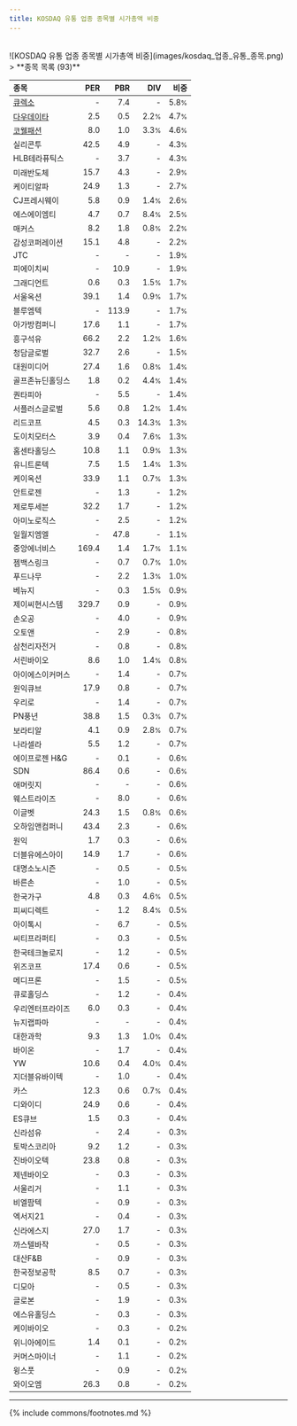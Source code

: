 ```yaml
---
title: KOSDAQ 유통 업종 종목별 시가총액 비중
---
```

<br>
![KOSDAQ 유통 업종 종목별 시가총액 비중](images/kosdaq_업종_유통_종목.png)
<br>
> **종목 목록 (93)**<a id="list"></a>

| **종목** | **PER** | **PBR** | **DIV** | **비중** |
| :------- | ------: | ------: | ------: | -------: |
| [큐렉소](/060280/) | - | 7.4 | - | 5.8<small>%</small> |
| [다우데이타](/032190/) | 2.5 | 0.5 | 2.2<small>%</small> | 4.7<small>%</small> |
| [코웰패션](/033290/) | 8.0 | 1.0 | 3.3<small>%</small> | 4.6<small>%</small> |
| 실리콘투 | 42.5 | 4.9 | - | 4.3<small>%</small> |
| HLB테라퓨틱스 | - | 3.7 | - | 4.3<small>%</small> |
| 미래반도체 | 15.7 | 4.3 | - | 2.9<small>%</small> |
| 케이티알파 | 24.9 | 1.3 | - | 2.7<small>%</small> |
| CJ프레시웨이 | 5.8 | 0.9 | 1.4<small>%</small> | 2.6<small>%</small> |
| 에스에이엠티 | 4.7 | 0.7 | 8.4<small>%</small> | 2.5<small>%</small> |
| 매커스 | 8.2 | 1.8 | 0.8<small>%</small> | 2.2<small>%</small> |
| 감성코퍼레이션 | 15.1 | 4.8 | - | 2.2<small>%</small> |
| JTC | - | - | - | 1.9<small>%</small> |
| 피에이치씨 | - | 10.9 | - | 1.9<small>%</small> |
| 그래디언트 | 0.6 | 0.3 | 1.5<small>%</small> | 1.7<small>%</small> |
| 서울옥션 | 39.1 | 1.4 | 0.9<small>%</small> | 1.7<small>%</small> |
| 블루엠텍 | - | 113.9 | - | 1.7<small>%</small> |
| 아가방컴퍼니 | 17.6 | 1.1 | - | 1.7<small>%</small> |
| 흥구석유 | 66.2 | 2.2 | 1.2<small>%</small> | 1.6<small>%</small> |
| 청담글로벌 | 32.7 | 2.6 | - | 1.5<small>%</small> |
| 대원미디어 | 27.4 | 1.6 | 0.8<small>%</small> | 1.4<small>%</small> |
| 골프존뉴딘홀딩스 | 1.8 | 0.2 | 4.4<small>%</small> | 1.4<small>%</small> |
| 퀀타피아 | - | 5.5 | - | 1.4<small>%</small> |
| 서플러스글로벌 | 5.6 | 0.8 | 1.2<small>%</small> | 1.4<small>%</small> |
| 리드코프 | 4.5 | 0.3 | 14.3<small>%</small> | 1.3<small>%</small> |
| 도이치모터스 | 3.9 | 0.4 | 7.6<small>%</small> | 1.3<small>%</small> |
| 홈센타홀딩스 | 10.8 | 1.1 | 0.9<small>%</small> | 1.3<small>%</small> |
| 유니트론텍 | 7.5 | 1.5 | 1.4<small>%</small> | 1.3<small>%</small> |
| 케이옥션 | 33.9 | 1.1 | 0.7<small>%</small> | 1.3<small>%</small> |
| 안트로젠 | - | 1.3 | - | 1.2<small>%</small> |
| 제로투세븐 | 32.2 | 1.7 | - | 1.2<small>%</small> |
| 아미노로직스 | - | 2.5 | - | 1.2<small>%</small> |
| 일월지엠엘 | - | 47.8 | - | 1.1<small>%</small> |
| 중앙에너비스 | 169.4 | 1.4 | 1.7<small>%</small> | 1.1<small>%</small> |
| 젬백스링크 | - | 0.7 | 0.7<small>%</small> | 1.0<small>%</small> |
| 푸드나무 | - | 2.2 | 1.3<small>%</small> | 1.0<small>%</small> |
| 베뉴지 | - | 0.3 | 1.5<small>%</small> | 0.9<small>%</small> |
| 제이씨현시스템 | 329.7 | 0.9 | - | 0.9<small>%</small> |
| 손오공 | - | 4.0 | - | 0.9<small>%</small> |
| 오토앤 | - | 2.9 | - | 0.8<small>%</small> |
| 삼천리자전거 | - | 0.8 | - | 0.8<small>%</small> |
| 서린바이오 | 8.6 | 1.0 | 1.4<small>%</small> | 0.8<small>%</small> |
| 아이에스이커머스 | - | 1.4 | - | 0.7<small>%</small> |
| 원익큐브 | 17.9 | 0.8 | - | 0.7<small>%</small> |
| 우리로 | - | 1.4 | - | 0.7<small>%</small> |
| PN풍년 | 38.8 | 1.5 | 0.3<small>%</small> | 0.7<small>%</small> |
| 보라티알 | 4.1 | 0.9 | 2.8<small>%</small> | 0.7<small>%</small> |
| 나라셀라 | 5.5 | 1.2 | - | 0.7<small>%</small> |
| 에이프로젠 H&G | - | 0.1 | - | 0.6<small>%</small> |
| SDN | 86.4 | 0.6 | - | 0.6<small>%</small> |
| 애머릿지 | - | - | - | 0.6<small>%</small> |
| 웨스트라이즈 | - | 8.0 | - | 0.6<small>%</small> |
| 이글벳 | 24.3 | 1.5 | 0.8<small>%</small> | 0.6<small>%</small> |
| 오하임앤컴퍼니 | 43.4 | 2.3 | - | 0.6<small>%</small> |
| 원익 | 1.7 | 0.3 | - | 0.6<small>%</small> |
| 더블유에스아이 | 14.9 | 1.7 | - | 0.6<small>%</small> |
| 대명소노시즌 | - | 0.5 | - | 0.5<small>%</small> |
| 바른손 | - | 1.0 | - | 0.5<small>%</small> |
| 한국가구 | 4.8 | 0.3 | 4.6<small>%</small> | 0.5<small>%</small> |
| 피씨디렉트 | - | 1.2 | 8.4<small>%</small> | 0.5<small>%</small> |
| 아이톡시 | - | 6.7 | - | 0.5<small>%</small> |
| 씨티프라퍼티 | - | 0.3 | - | 0.5<small>%</small> |
| 한국테크놀로지 | - | 1.2 | - | 0.5<small>%</small> |
| 위즈코프 | 17.4 | 0.6 | - | 0.5<small>%</small> |
| 메디프론 | - | 1.5 | - | 0.5<small>%</small> |
| 큐로홀딩스 | - | 1.2 | - | 0.4<small>%</small> |
| 우리엔터프라이즈 | 6.0 | 0.3 | - | 0.4<small>%</small> |
| 뉴지랩파마 | - | - | - | 0.4<small>%</small> |
| 대한과학 | 9.3 | 1.3 | 1.0<small>%</small> | 0.4<small>%</small> |
| 바이온 | - | 1.7 | - | 0.4<small>%</small> |
| YW | 10.6 | 0.4 | 4.0<small>%</small> | 0.4<small>%</small> |
| 지더블유바이텍 | - | 1.0 | - | 0.4<small>%</small> |
| 카스 | 12.3 | 0.6 | 0.7<small>%</small> | 0.4<small>%</small> |
| 디와이디 | 24.9 | 0.6 | - | 0.4<small>%</small> |
| ES큐브 | 1.5 | 0.3 | - | 0.4<small>%</small> |
| 신라섬유 | - | 2.4 | - | 0.3<small>%</small> |
| 토박스코리아 | 9.2 | 1.2 | - | 0.3<small>%</small> |
| 진바이오텍 | 23.8 | 0.8 | - | 0.3<small>%</small> |
| 제넨바이오 | - | 0.3 | - | 0.3<small>%</small> |
| 서울리거 | - | 1.1 | - | 0.3<small>%</small> |
| 비엘팜텍 | - | 0.9 | - | 0.3<small>%</small> |
| 엑서지21 | - | 0.4 | - | 0.3<small>%</small> |
| 신라에스지 | 27.0 | 1.7 | - | 0.3<small>%</small> |
| 까스텔바작 | - | 0.5 | - | 0.3<small>%</small> |
| 대산F&B | - | 0.9 | - | 0.3<small>%</small> |
| 한국정보공학 | 8.5 | 0.7 | - | 0.3<small>%</small> |
| 디모아 | - | 0.5 | - | 0.3<small>%</small> |
| 글로본 | - | 1.9 | - | 0.3<small>%</small> |
| 에스유홀딩스 | - | 0.3 | - | 0.3<small>%</small> |
| 케이바이오 | - | 0.3 | - | 0.2<small>%</small> |
| 위니아에이드 | 1.4 | 0.1 | - | 0.2<small>%</small> |
| 커머스마이너 | - | 1.1 | - | 0.2<small>%</small> |
| 윙스풋 | - | 0.9 | - | 0.2<small>%</small> |
| 와이오엠 | 26.3 | 0.8 | - | 0.2<small>%</small> |

---
{% include commons/footnotes.md %}
